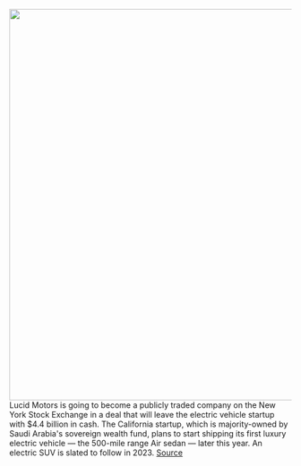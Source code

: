 <img src='https://cdn.vox-cdn.com/thumbor/PXaP89iYvv4B-krg3RzyqG9L7vU=/0x0:2040x1360/1200x800/filters:focal(857x517:1183x843)/cdn.vox-cdn.com/uploads/chorus_image/image/68858570/akrales_170324_1554_A_0021.0.0.jpg' width='700px' /><br/>
Lucid Motors is going to become a publicly traded company on the New York Stock Exchange in a deal that will leave the electric vehicle startup with $4.4 billion in cash. The California startup, which is majority-owned by Saudi Arabia's sovereign wealth fund, plans to start shipping its first luxury electric vehicle — the 500-mile range Air sedan — later this year. An electric SUV is slated to follow in 2023.
<a href='https://www.theverge.com/2021/2/22/22268085/lucid-motors-spac-merger-public-nyse-cciv-deal-air-sedan'> Source <a/>